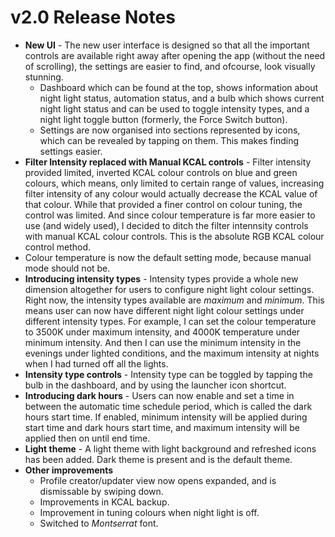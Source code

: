 # v2.0 Release Notes
* __New UI__ - The new user interface is designed so that all the important controls are available right away after opening the app (without the need of scrolling), the settings are easier to find, and ofcourse, look visually stunning.
    * Dashboard which can be found at the top, shows information about night light status, automation status, and a bulb which shows current night light status and can be used to toggle intensity types, and a night light toggle button (formerly, the Force Switch button).
    * Settings are now organised into sections represented by icons, which can be revealed by tapping on them. This makes finding settings easier.
* __Filter Intensity replaced with Manual KCAL controls__ - Filter intensity provided limited, inverted KCAL colour controls on blue and green colours, which means, only limited to certain range of values, increasing filter intensity of any colour would actually decrease the KCAL value of that colour. While that provided a finer control on colour tuning, the control was limited. And since colour temperature is far more easier to use (and widely used), I decided to ditch the filter intennsity controls with manual KCAL colour controls. This is the absolute RGB KCAL colour control method.
* Colour temperature is now the default setting mode, because manual mode should not be.
* __Introducing intensity types__ - Intensity types provide a whole new dimension altogether for users to configure night light colour settings. Right now, the intensity types available are _maximum_ and _minimum_. This means user can now have different night light colour settings under different intensity types. For example, I can set the colour temperature to 3500K under maximum intensity, and 4000K temperature under minimum intensity. And then I can use the minimum intensity in the evenings under lighted conditions, and the maximum intensity at nights when I had turned off all the lights.
* __Intensity type controls__ - Intensity type can be toggled by tapping the bulb in the dashboard, and by using the launcher icon shortcut.
* __Introducing dark hours__ - Users can now enable and set a time in between the automatic time schedule period, which is called the dark hours start time. If enabled, minimum intensity will be applied during start time and dark hours start time, and maximum intensity will be applied then on until end time.
* __Light theme__ - A light theme with light background and refreshed icons has been added. Dark theme is present and is the default theme.
* __Other improvements__
    * Profile creator/updater view now opens expanded, and is dismissable by swiping down.
    * Improvements in KCAL backup.
    * Improvement in tuning colours when night light is off.
    * Switched to _Montserrat_ font.